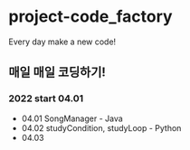 # project-code_factory
Every day make a new code!
## 매일 매일 코딩하기!
### 2022 start 04.01
- 04.01 SongManager - Java
- 04.02 studyCondition, studyLoop - Python
- 04.03

